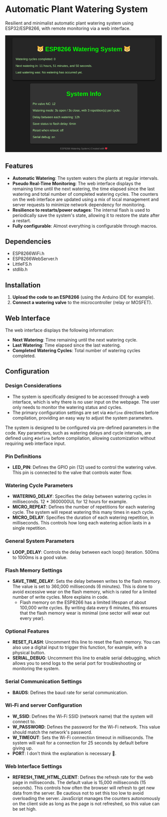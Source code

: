 # Automatic Plant Watering System

Resilient and minimalist automatic plant watering system using ESP32/ESP8266, with remote monitoring via a web interface.

![Watering System](web_interface_image-v2.png)

## Features

- **Automatic Watering**: The system waters the plants at regular intervals.
- **Pseudo Real-Time Monitoring**: The web interface displays the remaining time until the next watering, the time elapsed since the last watering and total number of completed watering cycles. The counters on the web interface are updated using a mix of local management and server requests to minimize network dependency for monitoring.
- **Resilience to restarts/power outages**: The internal flash is used to periodically save the system's state, allowing it to restore the state after a restart.
- **Fully configurable**: Almost everything is configurable through macros.

## Dependencies
- ESP8266WiFi.h
- ESP8266WebServer.h
- LittleFS.h
- stdlib.h

## Installation

1. **Upload the code to an ESP8266** (using the Arduino IDE for example).
2. **Connect a watering valve** to the microcontroller (relay or MOSFET).

## Web Interface

The web interface displays the following information:
- **Next Watering**: Time remaining until the next watering cycle.
- **Last Watering**: Time elapsed since the last watering.
- **Completed Watering Cycles**: Total number of watering cycles completed.

## Configuration

### Design Considerations

- The system is specifically designed to be accessed through a web interface, which is why there is no user input on the webpage. The user only needs to monitor the watering status and cycles.
- The primary configuration settings are set via `#define` directives before compilation, providing an easy way to adjust the system parameters.

The system is designed to be configured via pre-defined parameters in the code. Key parameters, such as watering delays and cycle intervals, are defined using `#define` before compilation, allowing customization without requiring web interface input.

### Pin Definitions
- **LED_PIN**: Defines the GPIO pin (12) used to control the watering valve. This pin is connected to the valve that controls water flow.

### Watering Cycle Parameters
- **WATERING_DELAY**: Specifies the delay between watering cycles in milliseconds. 12 * 3600000UL for 12 hours for example.
- **MICRO_REPEAT**: Defines the number of repetitions for each watering cycle. The system will repeat watering this many times in each cycle.
- **MICRO_DELAY**: Specifies the duration of each watering repetition, in milliseconds. This controls how long each watering action lasts in a single repetition.

### General System Parameters
- **LOOP_DELAY**: Controls the delay between each loop() iteration. 500ms to 1000ms is a good value.

### Flash Memory Settings
- **SAVE_TIME_DELAY**: Sets the delay between writes to the flash memory. The value is set to 360,000 milliseconds (6 minutes). This is done to avoid excessive wear on the flash memory, which is rated for a limited number of write cycles. More explains in code.
  - Flash memory on the ESP8266 has a limited lifespan of about 100,000 write cycles. By writing data every 6 minutes, this ensures that the flash memory wear is minimal (one sector will wear out every year).

### Optional Features
- **RESET_FLASH**: Uncomment this line to reset the flash memory. You can also use a digital input to trigger this function, for example, with a physical button.
- **SERIAL_DEBUG**: Uncomment this line to enable serial debugging, which allows you to send logs to the serial port for troubleshooting or monitoring the system.

### Serial Communication Settings
- **BAUDS**: Defines the baud rate for serial communication.

### Wi-Fi and server Configuration
- **W_SSID**: Defines the Wi-Fi SSID (network name) that the system will connect to.
- **W_PASSWORD**: Defines the password for the Wi-Fi network. This value should match the network's password.
- **W_TIMEOUT**: Sets the Wi-Fi connection timeout in milliseconds. The system will wait for a connection for 25 seconds by default before giving up.
- **PORT**: I don't think the explanation is necessary 🤡.

### Web Interface Settings
- **REFRESH_TIME_HTML_CLIENT**: Defines the refresh rate for the web page in milliseconds. The default value is 15,000 milliseconds (15 seconds). This controls how often the browser will refresh to get new data from the server. Be cautious not to set this too low to avoid overloading the server. JavaScript manages the counters autonomously on the client side as long as the page is not refreshed, so this value can be set high.
